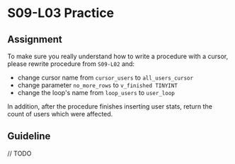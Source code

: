 # S09-L03 Practice

## Assignment

To make sure you really understand how to write a procedure with a cursor,
please rewrite procedure from `S09-L02` and:

* change cursor name from `cursor_users` to `all_users_cursor`
* change parameter `no_more_rows` to `v_finished TINYINT`
* change the loop's name from `loop_users` to `user_loop`

In addition, after the procedure finishes inserting user stats, return the
count of users which were affected.

## Guideline

// TODO
